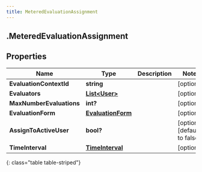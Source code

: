 ```yaml
---
title: MeteredEvaluationAssignment
---
```

## .MeteredEvaluationAssignment

## Properties

|Name | Type | Description | Notes|
|------------ | ------------- | ------------- | -------------|
| **EvaluationContextId** | **string** |  | [optional] |
| **Evaluators** | [**List&lt;User&gt;**](User.html) |  | [optional] |
| **MaxNumberEvaluations** | **int?** |  | [optional] |
| **EvaluationForm** | [**EvaluationForm**](EvaluationForm.html) |  | [optional] |
| **AssignToActiveUser** | **bool?** |  | [optional] [default to false]|
| **TimeInterval** | [**TimeInterval**](TimeInterval.html) |  | [optional] |
{: class="table table-striped"}


